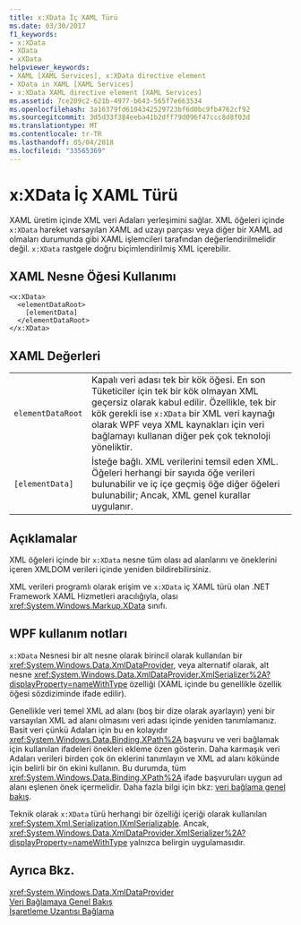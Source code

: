 ```yaml
---
title: x:XData İç XAML Türü
ms.date: 03/30/2017
f1_keywords:
- x:XData
- XData
- xXData
helpviewer_keywords:
- XAML [XAML Services], x:XData directive element
- XData in XAML [XAML Services]
- x:XData XAML directive element [XAML Services]
ms.assetid: 7ce209c2-621b-4977-b643-565f7e663534
ms.openlocfilehash: 3a16379fd6104342529723bf6d0bc9fb4762cf92
ms.sourcegitcommit: 3d5d33f384eeba41b2dff79d096f47ccc8d8f03d
ms.translationtype: MT
ms.contentlocale: tr-TR
ms.lasthandoff: 05/04/2018
ms.locfileid: "33565369"
---
```

# <a name="xxdata-intrinsic-xaml-type"></a>x:XData İç XAML Türü
XAML üretim içinde XML veri Adaları yerleşimini sağlar. XML öğeleri içinde `x:XData` hareket varsayılan XAML ad uzayı parçası veya diğer bir XAML ad olmaları durumunda gibi XAML işlemcileri tarafından değerlendirilmelidir değil. `x:XData` rastgele doğru biçimlendirilmiş XML içerebilir.  
  
## <a name="xaml-object-element-usage"></a>XAML Nesne Öğesi Kullanımı  
  
```  
<x:XData>  
  <elementDataRoot>  
    [elementData]  
  </elementDataRoot>  
</x:XData>  
```  
  
## <a name="xaml-values"></a>XAML Değerleri  
  
|||  
|-|-|  
|`elementDataRoot`|Kapalı veri adası tek bir kök öğesi. En son Tüketiciler için tek bir kök olmayan XML geçersiz olarak kabul edilir. Özellikle, tek bir kök gerekli ise `x:XData` bir XML veri kaynağı olarak WPF veya XML kaynakları için veri bağlamayı kullanan diğer pek çok teknoloji yöneliktir.|  
|`[elementData]`|İsteğe bağlı. XML verilerini temsil eden XML. Öğeleri herhangi bir sayıda öğe verileri bulunabilir ve iç içe geçmiş öğe diğer öğeleri bulunabilir; Ancak, XML genel kurallar uygulanır.|  
  
## <a name="remarks"></a>Açıklamalar  
 XML öğeleri içinde bir `x:XData` nesne tüm olası ad alanlarını ve öneklerini içeren XMLDOM verileri içinde yeniden bildirebilirsiniz.  
  
 XML verileri programlı olarak erişim ve `x:XData` iç XAML türü olan .NET Framework XAML Hizmetleri aracılığıyla, olası <xref:System.Windows.Markup.XData> sınıfı.  
  
## <a name="wpf-usage-notes"></a>WPF kullanım notları  
 `x:XData` Nesnesi bir alt nesne olarak birincil olarak kullanılan bir <xref:System.Windows.Data.XmlDataProvider>, veya alternatif olarak, alt nesne <xref:System.Windows.Data.XmlDataProvider.XmlSerializer%2A?displayProperty=nameWithType> özelliği (XAML içinde bu genellikle özellik öğesi sözdiziminde ifade edilir).  
  
 Genellikle veri temel XML ad alanı (boş bir dize olarak ayarlayın) yeni bir varsayılan XML ad alanı olmasını veri adası içinde yeniden tanımlamanız. Basit veri çünkü Adaları için bu en kolayıdır <xref:System.Windows.Data.Binding.XPath%2A> başvuru ve veri bağlamak için kullanılan ifadeleri önekleri ekleme özen gösterin. Daha karmaşık veri Adaları verileri birden çok ön eklerini tanımlayın ve XML ad alanı kökünde için belirli bir ön ekini kullanın. Bu durumda, tüm <xref:System.Windows.Data.Binding.XPath%2A> ifade başvuruları uygun ad alanı eşlenen önek içermelidir. Daha fazla bilgi için bkz: [veri bağlama genel bakış](../../../docs/framework/wpf/data/data-binding-overview.md).  
  
 Teknik olarak `x:XData` türü herhangi bir özelliği içeriği olarak kullanılan <xref:System.Xml.Serialization.IXmlSerializable>. Ancak, <xref:System.Windows.Data.XmlDataProvider.XmlSerializer%2A?displayProperty=nameWithType> yalnızca belirgin uygulamasıdır.  
  
## <a name="see-also"></a>Ayrıca Bkz.  
 <xref:System.Windows.Data.XmlDataProvider>  
 [Veri Bağlamaya Genel Bakış](../../../docs/framework/wpf/data/data-binding-overview.md)  
 [İşaretleme Uzantısı Bağlama](../../../docs/framework/wpf/advanced/binding-markup-extension.md)
